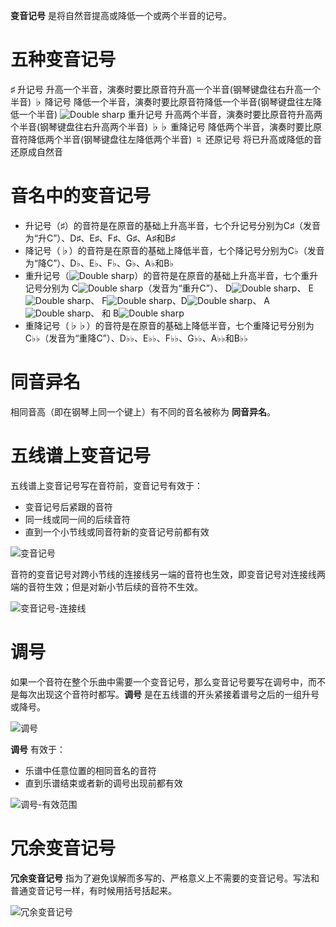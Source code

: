 **变音记号** 是将自然音提高或降低一个或两个半音的记号。

# 五种变音记号

♯ 升记号 升高一个半音，演奏时要比原音符升高一个半音(钢琴键盘往右升高一个半音)
♭ 降记号 降低一个半音，演奏时要比原音符降低一个半音(钢琴键盘往左降低一个半音)
![Double sharp](https://www.pianoabrsm.com/tutorial/music-topic/assets/images/double-sharp.svg) 重升记号 升高两个半音，演奏时要比原音符升高两个半音(钢琴键盘往右升高两个半音)
♭♭ 重降记号 降低两个半音，演奏时要比原音符降低两个半音(钢琴键盘往左降低两个半音)
♮ 还原记号 将已升高或降低的音还原成自然音

# 音名中的变音记号

- 升记号（♯）的音符是在原音的基础上升高半音，七个升记号分别为C♯（发音为“升C”）、D♯、E♯、F♯、G♯、A♯和B♯
- 降记号（♭）的音符是在原音的基础上降低半音，七个降记号分别为C♭（发音为“降C”）、D♭、E♭、F♭、G♭、A♭和B♭
- 重升记号（![Double sharp](https://www.pianoabrsm.com/tutorial/music-topic/assets/images/double-sharp.svg)）的音符是在原音的基础上升高半音，七个重升记号分别为 C![Double sharp](https://www.pianoabrsm.com/tutorial/music-topic/assets/images/double-sharp.svg)（发音为“重升C”）、 D![Double sharp](https://www.pianoabrsm.com/tutorial/music-topic/assets/images/double-sharp.svg)、 E![Double sharp](https://www.pianoabrsm.com/tutorial/music-topic/assets/images/double-sharp.svg)、 F![Double sharp](https://www.pianoabrsm.com/tutorial/music-topic/assets/images/double-sharp.svg)、D![Double sharp](https://www.pianoabrsm.com/tutorial/music-topic/assets/images/double-sharp.svg)、 A![Double sharp](https://www.pianoabrsm.com/tutorial/music-topic/assets/images/double-sharp.svg)、 和 B![Double sharp](https://www.pianoabrsm.com/tutorial/music-topic/assets/images/double-sharp.svg)
- 重降记号（♭♭）的音符是在原音的基础上降低半音，七个重降记号分别为C♭♭（发音为“重降C”）、D♭♭、E♭♭、F♭♭、G♭♭、A♭♭和B♭♭

# 同音异名

相同音高（即在钢琴上同一个键上）有不同的音名被称为 **同音异名**。

# 五线谱上变音记号

五线谱上变音记号写在音符前，变音记号有效于：

- 变音记号后紧跟的音符
- 同一线或同一间的后续音符
- 直到一个小节线或同音符新的变音记号前都有效

![变音记号](https://www.pianoabrsm.com/tutorial/music-topic/assets/images/accidentals-notation.svg)

音符的变音记号对跨小节线的连接线另一端的音符也生效，即变音记号对连接线两端的音符生效；但是对新小节后续的音符不生效。

![变音记号-连接线](https://www.pianoabrsm.com/tutorial/music-topic/assets/images/accidentals-tied-notes.svg)

# 调号

如果一个音符在整个乐曲中需要一个变音记号，那么变音记号要写在调号中，而不是每次出现这个音符时都写。**调号** 是在五线谱的开头紧接着谱号之后的一组升号或降号。

![调号](https://www.pianoabrsm.com/tutorial/music-topic/assets/images/key-signatures.svg)

**调号** 有效于：

- 乐谱中任意位置的相同音名的音符
- 直到乐谱结束或者新的调号出现前都有效

![调号-有效范围](https://www.pianoabrsm.com/tutorial/music-topic/assets/images/key-signature-notation.svg)

# 冗余变音记号

**冗余变音记号** 指为了避免误解而多写的、严格意义上不需要的变音记号。写法和普通变音记号一样，有时候用括号括起来。

![冗余变音记号](https://www.pianoabrsm.com/tutorial/music-topic/assets/images/courtesy-accidentals.svg)